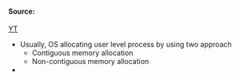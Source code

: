 #### Source:
[YT](https://www.youtube.com/watch?v=sKWSk0o-TxE&list=PLXj4XH7LcRfDrdQuJTHIPmKMpa7eYVaPm&index=72)

* Usually, OS allocating user level process by using two approach
	* Contiguous memory allocation
	* Non-contiguous memory allocation
* 